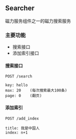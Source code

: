 ## Searcher

磁力服务组件之一的磁力搜索服务

### 主要功能

- 搜索接口
- 添加索引接口

#### 搜索接口

```
POST /search

key: hello
max: 20    (每次搜索最大100条)
page: 0    (翻页)
```

#### 添加索引

```
POST /add_index

title: 我是中国人
index: n+1
```